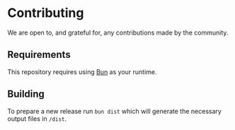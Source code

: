 # Contributing

We are open to, and grateful for, any contributions made by the community.

## Requirements

This repository requires using [Bun](https://bun.sh/) as your runtime.

## Building

To prepare a new release run `bun dist` which will generate the necessary output files in `/dist`.


